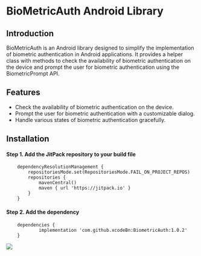 # BioMetricAuth Android Library

## Introduction

BioMetricAuth is an Android library designed to simplify the implementation of biometric authentication in Android applications. It provides a helper class with methods to check the availability of biometric authentication on the device and prompt the user for biometric authentication using the BiometricPrompt API.

## Features

- Check the availability of biometric authentication on the device.
- Prompt the user for biometric authentication with a customizable dialog.
- Handle various states of biometric authentication gracefully.

## Installation

#### Step 1. Add the JitPack repository to your build file
```
	dependencyResolutionManagement {
		repositoriesMode.set(RepositoriesMode.FAIL_ON_PROJECT_REPOS)
		repositories {
			mavenCentral()
			maven { url 'https://jitpack.io' }
		}
	}
```
#### Step 2. Add the dependency

```
	dependencies {
	        implementation 'com.github.xcodeBn:BiometricAuth:1.0.2'
	}
```



[![](https://jitpack.io/v/xcodeBn/BiometricAuth.svg)](https://jitpack.io/#xcodeBn/BiometricAuth)

